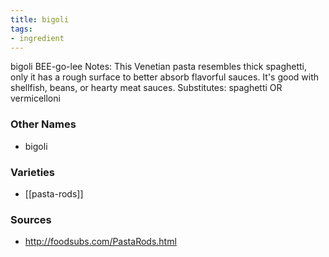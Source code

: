 ```yaml
---
title: bigoli
tags:
- ingredient
---
```

bigoli BEE-go-lee Notes: This Venetian pasta resembles thick spaghetti, only it has a rough surface to better absorb flavorful sauces. It's good with shellfish, beans, or hearty meat sauces. Substitutes: spaghetti OR vermicelloni

### Other Names

* bigoli

### Varieties

* [[pasta-rods]]

### Sources
* http://foodsubs.com/PastaRods.html
